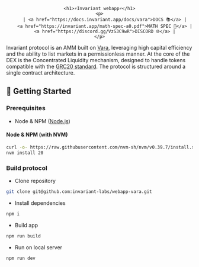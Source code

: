 <div align="center">

    <h1>⚡Invariant webapp⚡</h1>
    <p>
        | <a href="https://docs.invariant.app/docs/vara">DOCS 📚</a> |
        <a href="https://invariant.app/math-spec-a0.pdf">MATH SPEC 📄</a> |
        <a href="https://discord.gg/VzS3C9wR">DISCORD 🌐</a> |
    </p>

</div>

Invariant protocol is an AMM built on [Vara](https://vara.network), leveraging high capital efficiency and the ability to list markets in a permissionless manner. At the core of the DEX is the Concentrated Liquidity mechanism, designed to handle tokens compatible with the [GRC20 standard](https://github.com/w3f/PSPs/blob/master/PSPs/psp-22.md). The protocol is structured around a single contract architecture.

## 🔨 Getting Started

### Prerequisites

- Node & NPM ([Node.js](https://nodejs.org/))

#### Node & NPM (with NVM)

```bash
curl -o- https://raw.githubusercontent.com/nvm-sh/nvm/v0.39.7/install.sh | bash
nvm install 20
```

### Build protocol

- Clone repository

```bash
git clone git@github.com:invariant-labs/webapp-vara.git
```

- Install dependencies

```bash
npm i
```

- Build app

```bash
npm run build
```

- Run on local server

```bash
npm run dev
```
